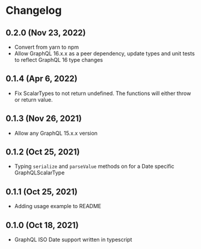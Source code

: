 # Changelog

## 0.2.0 (Nov 23, 2022)

- Convert from yarn to npm
- Allow GraphQL 16.x.x as a peer dependency, update types and unit tests to reflect GraphQL 16 type changes

## 0.1.4 (Apr 6, 2022)

- Fix ScalarTypes to not return undefined. The functions will either throw or return value.

## 0.1.3 (Nov 26, 2021)

- Allow any GraphQL 15.x.x version

## 0.1.2 (Oct 25, 2021)

- Typing `serialize` and `parseValue` methods on for a Date specific GraphQLScalarType

## 0.1.1 (Oct 25, 2021)

- Adding usage example to README

## 0.1.0 (Oct 18, 2021)

- GraphQL ISO Date support written in typescript
